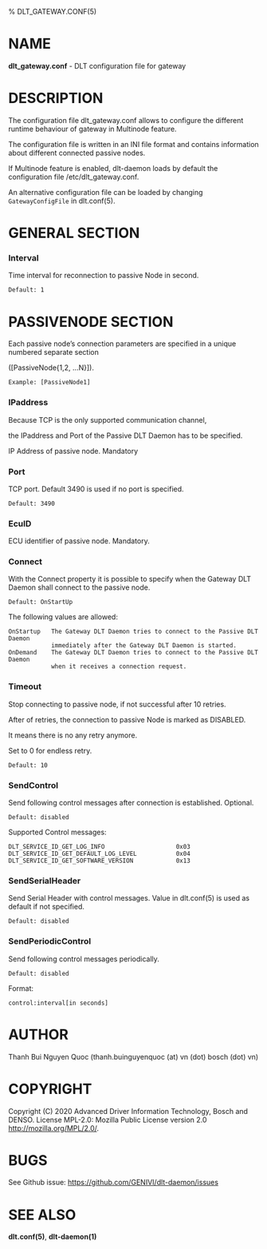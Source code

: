 % DLT_GATEWAY.CONF(5)

# NAME

**dlt_gateway.conf** - DLT configuration file for gateway

# DESCRIPTION

The configuration file dlt_gateway.conf allows to configure the different runtime behaviour of gateway in Multinode feature.

The configuration file is written in an INI file format and contains information about different connected passive nodes.

If Multinode feature is enabled, dlt-daemon loads by default the configuration file /etc/dlt_gateway.conf.

An alternative configuration file can be loaded by changing `GatewayConfigFile` in dlt.conf(5).

# GENERAL SECTION

### Interval

Time interval for reconnection to passive Node in second.

    Default: 1

# PASSIVENODE SECTION

Each passive node’s connection parameters are specified in a unique numbered separate section

([PassiveNode{1,2, …N}]).

    Example: [PassiveNode1]

### IPaddress

Because TCP is the only supported communication channel,

the IPaddress and Port of the Passive DLT Daemon has to be specified.

IP Address of passive node. Mandatory

### Port

TCP port. Default 3490 is used if no port is specified.

    Default: 3490

### EcuID

ECU identifier of passive node. Mandatory.

### Connect

With the Connect property it is possible to specify when the Gateway DLT Daemon
shall connect to the passive node.

    Default: OnStartUp

 The following values are allowed:

    OnStartup   The Gateway DLT Daemon tries to connect to the Passive DLT Daemon
                immediately after the Gateway DLT Daemon is started.
    OnDemand    The Gateway DLT Daemon tries to connect to the Passive DLT Daemon
                when it receives a connection request.

### Timeout

Stop connecting to passive node, if not successful after 10 retries.

After <Timeout> of retries, the connection to passive Node is marked as DISABLED.

It means there is no any retry anymore.

Set to 0 for endless retry.

    Default: 10

### SendControl

Send following control messages after connection is established. Optional.

    Default: disabled

Supported Control messages:

    DLT_SERVICE_ID_GET_LOG_INFO                    0x03
    DLT_SERVICE_ID_GET_DEFAULT_LOG_LEVEL           0x04
    DLT_SERVICE_ID_GET_SOFTWARE_VERSION            0x13

### SendSerialHeader

Send Serial Header with control messages. Value in dlt.conf(5) is used as default if not specified.

    Default: disabled

### SendPeriodicControl

Send following control messages periodically.

    Default: disabled

Format:

    control:interval[in seconds]

# AUTHOR

Thanh Bui Nguyen Quoc (thanh.buinguyenquoc (at) vn (dot) bosch (dot) vn)

# COPYRIGHT

Copyright (C) 2020 Advanced Driver Information Technology, Bosch and DENSO. License MPL-2.0: Mozilla Public License version 2.0 http://mozilla.org/MPL/2.0/.

# BUGS

See Github issue: <https://github.com/GENIVI/dlt-daemon/issues>

# SEE ALSO

**dlt.conf(5)**, **dlt-daemon(1)**
